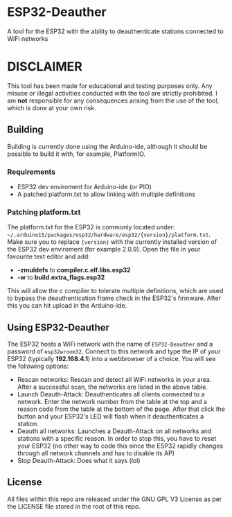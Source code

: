 # ESP32-Deauther
A tool for the ESP32 with the ability to deauthenticate stations connected to WiFi networks
# DISCLAIMER
This tool has been made for educational and testing purposes only. Any misuse or illegal activities conducted with the tool are strictly prohibited. I am **not** responsible for any consequences arising from the use of the tool, which is done at your own risk.
## Building
Building is currently done using the Arduino-ide, although it should be possible to build it with, for example, PlatformIO.
### Requirements
* ESP32 dev enviroment for Arduino-ide (or PIO)
* A patched platform.txt to allow linking with multiple definitions
### Patching platform.txt
The platform.txt for the ESP32 is commonly located under: `~/.arduino15/packages/esp32/hardware/esp32/{version}/platform.txt`. Make sure you to replace `{version}` with the currently installed version of the ESP32 dev enviroment (for example 2.0.9). Open the file in your favourite text editor and add:
* **-zmuldefs** to **compiler.c.elf.libs.esp32**
* **-w** to **build.extra_flags.esp32**

This will allow the c compiler to tolerate multiple definitions, which are used to bypass the deauthentication frame check in the ESP32's firmware. After this you can hit upload in the Arduino-ide.
## Using ESP32-Deauther
The ESP32 hosts a WiFi network with the name of `ESP32-Deauther` and a password of `esp32wroom32`. Connect to this network and type the IP of your ESP32 (typically **192.168.4.1**) into a webbrowser of a choice. You will see the following options:
* Rescan networks: Rescan and detect all WiFi networks in your area. After a successful scan, the networks are listed in the above table.
* Launch Deauth-Attack: Deauthenticates all clients connected to a network. Enter the network number from the table at the top and a reason code from the table at the bottom of the page. After that click the button and your ESP32's LED will flash when it deauthenticates a station.
* Deauth all networks: Launches a Deauth-Attack on all networks and stations with a specific reason. In order to stop this, you have to reset your ESP32 (no other way to code this since the ESP32 rapidly changes through all network channels and has to disable its AP)
* Stop Deauth-Attack: Does what it says (lol)
## License
All files within this repo are released under the GNU GPL V3 License as per the LICENSE file stored in the root of this repo.
